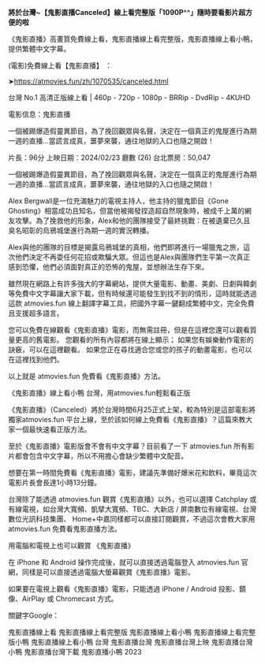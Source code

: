 **將於台灣~【鬼影直播Canceled】線上看完整版「1090P^^」隨時要看影片超方便的啦**

《鬼影直播》高畫質免費線上看，鬼影直播線上看完整版，鬼影直播線上看小鴨，提供繁體中文字幕。

(電影)免費線上看【鬼影直播】 ：

➤https://atmovies.fun/zh/1070535/canceled.html

台灣 No.1 高清正版線上看 | 460p - 720p - 1080p - BRRip - DvdRip - 4KUHD


電影信息：鬼影直播

一個被踢爆造假靈異節目，為了挽回觀眾與名聲，決定在一個真正的鬼屋進行為期一週的直播…當謊言成真，噩夢來襲，通往地獄的入口也隨之開啟！

片長：96分 上映日期：2024/02/23 廳數 (26) 台北票房：50,047

一個被踢爆造假靈異節目，為了挽回觀眾與名聲，決定在一個真正的鬼屋進行為期一週的直播…當謊言成真，噩夢來襲，通往地獄的入口也隨之開啟！

Alex Bergwall是一位充滿魅力的電視主持人，他主持的獵鬼節目《Gone Ghosting》相當成功且知名，但當他被揭發捏造超自然現象時，被成千上萬的網友攻擊。為了挽救他的形象，Alex和他的團隊接受了最終挑戰：在被遺棄已久且臭名昭彰的烏鴉城堡進行為期一週的實況轉播。

Alex與他的團隊的目標是揭露烏鴉城堡的真相，他們即將進行一場獵鬼之旅，這次他們決定不再耍任何花招或欺騙大眾。但這也是Alex與團隊們生平第一次真正感到恐懼，他們必須面對真正的恐怖的鬼屋，並想辦法生存下來。

雖然現在網路上有許多強大的字幕網站，提供大量電影、動畫、美劇、日劇與韓劇等免費中文字幕讓大家下載，但有時候還可能發生到找不到的情形，這時就能透過這款 atmovies.fun 線上翻譯字幕工具，把國外字幕一鍵翻成繁體中文，完全免費且支援超多語言。

您可以免費在線觀看《鬼影直播》電影，而無需註冊，但是在這裡您還可以觀看質量更高的舊電影。 您觀看的所有內容都將在線上顯示； 如果您有娛樂動作電影的訣竅，可以在這裡觀看。 如果您正在尋找適合您或您的孩子的動畫電影，也可以在這裡找到他們。

以上就是 atmovies.fun 免費看《鬼影直播》方法。

《鬼影直播》線上看小鴨 台灣，用atmovies.fun輕鬆看正版

《鬼影直播》（Canceled）將於台灣時間6月25正式上架，較為特別是這部電影將獨家atmovies.fun 平台上線，至於該如何線上免費看《鬼影直播》？這篇來教大家一個最快速看正版方法。

至於《鬼影直播》電影版會不會有中文字幕？目前看了一下 atmovies.fun 所有影片都會包含中文字幕，所以不用擔心會缺少繁體中文配音。

想要在第一時間免費看《鬼影直播》電影，建議先準備好爆米花和飲料，畢竟這次電影片長會長達1小時13分鐘。  

台灣除了能透過 atmovies.fun 觀賞《鬼影直播》以外，也可以選擇 Catchplay 或有線電視，如台灣大寬頻、凱擘大寬頻、TBC、大新店 / 屏南數位有線電視、台灣數位光訊科技集團、 Home+中嘉同樣都可以直接訂閱觀賞，不過這次會教大家用 atmovies.fun 免費看鬼影直播方法。

用電腦和電視上也可以觀賞 《鬼影直播》

在 iPhone 和 Android 操作完成後，就可以直接透過電腦登入 atmovies.fun 官網，同樣是可以直接透過電腦大螢幕觀賞《鬼影直播》電影。

如果要在電視上觀看《鬼影直播》電影，只能透過 iPhone / Android 投影、鏡像、AirPlay 或 Chromecast 方式。


關鍵字Google：

鬼影直播線上看
鬼影直播線上看完整版
鬼影直播線上看小鴨
鬼影直播線上看完整版小鴨
鬼影直播線上看小鴨 台灣
鬼影直播台灣
鬼影直播台灣上映
鬼影直播台灣小鴨
鬼影直播台灣下載
鬼影直播小鴨 2023
